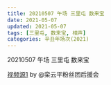 ```yaml
---
title: 20210507 午场 三里屯 数来宝
date: 2021-05-07
updated: 2021-05-07
tags: [三里屯, 数来宝, 相声] 
categories: 辛丑年场次(2021)
---
```

20210507 午场 三里屯 数来宝

[视频源1](https://m.weibo.cn/6574451359/4634259287446175) by @栾云平粉丝团后援会